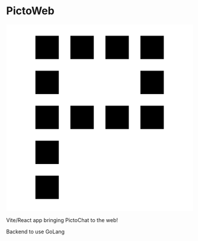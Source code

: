 # PictoWeb

![Picto](./public/assets/picto-sized-bg.png)

Vite/React app bringing PictoChat to the web!

Backend to use GoLang
